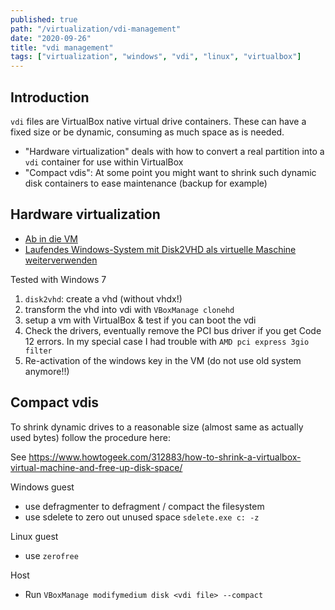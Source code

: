 ```yaml
---
published: true
path: "/virtualization/vdi-management"
date: "2020-09-26"
title: "vdi management"
tags: ["virtualization", "windows", "vdi", "linux", "virtualbox"]
---
```


## Introduction

`vdi` files are VirtualBox native virtual drive containers. These can have a fixed size or be dynamic, consuming as much space as is needed.

* "Hardware virtualization" deals with how to convert a real partition into a `vdi` container for use within VirtualBox
* "Compact vdis": At some point you might want to shrink such dynamic disk containers to ease maintenance (backup for example)

## Hardware virtualization

* [Ab in die VM](http://www.heise.de/ct/artikel/Ab-in-die-VM-1077800.html)
* [Laufendes Windows-System mit Disk2VHD als virtuelle Maschine weiterverwenden](http://www.tutonaut.de/anleitung-laufendes-windows-system-mit-disk2vhd-als-virtuelle-maschine-archivieren.html)

Tested with Windows 7

1. `disk2vhd`: create a vhd (without vhdx!)
2. transform the vhd into vdi with `VBoxManage clonehd`
3. setup a vm with VirtualBox & test if you can boot the vdi
4. Check the drivers, eventually remove the PCI bus driver if you get Code 12 errors. In my special case I had trouble with `AMD pci express 3gio filter`
5. Re-activation of the windows key in the VM (do not use old system anymore!!)

## Compact vdis

To shrink dynamic drives to a reasonable size (almost same as actually used bytes) follow the procedure here:

See https://www.howtogeek.com/312883/how-to-shrink-a-virtualbox-virtual-machine-and-free-up-disk-space/

Windows guest

* use defragmenter to defragment / compact the filesystem
* use sdelete to zero out unused space `sdelete.exe c: -z`

Linux guest

* use `zerofree`

Host

* Run `VBoxManage modifymedium disk <vdi file> --compact`
